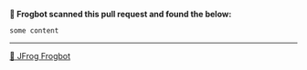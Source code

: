 

[comment]: <> (FrogbotReviewComment)

**🚨 Frogbot scanned this pull request and found the below:**

```
some content
```


---
[🐸 JFrog Frogbot](https://jfrog.com/help/r/jfrog-security-user-guide/developers/frogbot)
